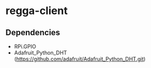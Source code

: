 # regga-client

## Dependencies
- RPi.GPIO
- Adafruit_Python_DHT (https://github.com/adafruit/Adafruit_Python_DHT.git)